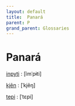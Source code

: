 ```yaml
---
layout: default
title:  Panará
parent: P
grand_parent: Glossaries
---
```


# Panará


[inpyti](https://en.wiktionary.org/wiki/?curid=7852193)
: [ĩmˈpɨti]

[kjẽn](https://en.wiktionary.org/wiki/?curid=7852131)
: [ˈkjẽŋ]

[tepi](https://en.wiktionary.org/wiki/?curid=7085447)
: [ˈtɛpi]

